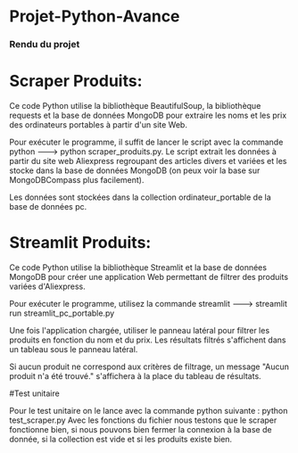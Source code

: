 # Projet-Python-Avance
### Rendu du projet 

# Scraper Produits:
Ce code Python utilise la bibliothèque BeautifulSoup, la bibliothèque requests et la base de données MongoDB pour extraire les noms et les prix des ordinateurs portables à partir d'un site Web.

Pour exécuter le programme, il suffit de lancer le script avec la commande python ---> python scraper_produits.py. Le script extrait les données à partir du site web Aliexpress regroupant des articles divers et variées et les stocke dans la base de données MongoDB (on peux voir la base sur MongoDBCompass plus facilement).

Les données sont stockées dans la collection ordinateur_portable de la base de données pc.


# Streamlit Produits:
Ce code Python utilise la bibliothèque Streamlit et la base de données MongoDB pour créer une application Web permettant de filtrer des produits variées d'Aliexpress.

Pour exécuter le programme, utilisez la commande streamlit ---> streamlit run streamlit_pc_portable.py

Une fois l'application chargée, utiliser le panneau latéral pour filtrer les produits en fonction du nom et du prix. Les résultats filtrés s'affichent dans un tableau sous le panneau latéral.

Si aucun produit ne correspond aux critères de filtrage, un message "Aucun produit n'a été trouvé." s'affichera à la place du tableau de résultats.


#Test unitaire

Pour le test unitaire on le lance avec la commande python suivante : python test_scraper.py
Avec les fonctions du fichier nous testons que le scraper fonctionne bien, si nous pouvons bien fermer la connexion à la base de donnée, si la collection est vide et si les produits existe bien.
